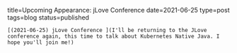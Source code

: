 
title=Upcoming Appearance: jLove Conference 
date=2021-06-25
type=post
tags=blog
status=published
~~~~~~
[(2021-06-25) jLove Conference ](I'll be returning to the JLove conference again, this time to talk about Kubernetes Native Java. I hope you'll join me!) 
            